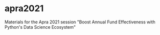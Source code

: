 # apra2021
Materials for the Apra 2021 session "Boost Annual Fund Effectiveness with Python's Data Science Ecosystem"
